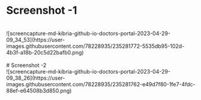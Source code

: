 # Screenshot -1 
<br/>
![screencapture-md-kibria-github-io-doctors-portal-2023-04-29-09_34_53](https://user-images.githubusercontent.com/78228935/235281772-5535db95-102d-4b3f-a18b-20c5d22bafb0.png)
<br/>
<br/>
# Screenshot -2
<br/>
![screencapture-md-kibria-github-io-doctors-portal-2023-04-29-09_38_26](https://user-images.githubusercontent.com/78228935/235281762-e49d7f80-1fe7-4fdc-88ef-e64508b3d850.png)
